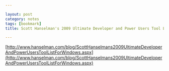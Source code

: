 ```yaml
---

layout: post
category: notes
tags: [bookmark]
title: Scott Hanselman's 2009 Ultimate Developer and Power Users Tool List for Windows

---
```


[http://www.hanselman.com/blog/ScottHanselmans2009UltimateDeveloperAndPowerUsersToolListForWindows.aspx](http://www.hanselman.com/blog/ScottHanselmans2009UltimateDeveloperAndPowerUsersToolListForWindows.aspx)

